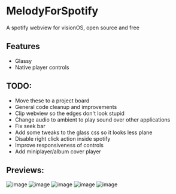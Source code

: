 # MelodyForSpotify
A spotify webview for visionOS, open source and free

## Features
- Glassy
- Native player controls

## TODO:
- Move these to a project board
- General code cleanup and improvements
- Clip webview so the edges don't look stupid
- Change audio to ambient to play sound over other applications
- Fix seek bar
- Add some tweaks to the glass css so it looks less plane
- Disable right click action inside spotify
- Improve responsiveness of controls
- Add miniplayer/album cover player

## Previews:
![image](https://github.com/niv-d/MelodyForSpotify/assets/4766858/774dccff-7cc4-4067-8f9e-aa87970c59e9)
![image](https://github.com/niv-d/MelodyForSpotify/assets/4766858/ae19bbca-db40-41b0-88c8-2ce533395eb0)
![image](https://github.com/niv-d/MelodyForSpotify/assets/4766858/e804c3a6-74fa-47bf-8104-c98c16dd04ac)
![image](https://github.com/niv-d/MelodyForSpotify/assets/4766858/5262cc1e-7c4f-476c-b50c-39ea4d973abe)
![image](https://github.com/niv-d/MelodyForSpotify/assets/4766858/c2dc2e90-d681-4e00-af8c-065d936a1187)
